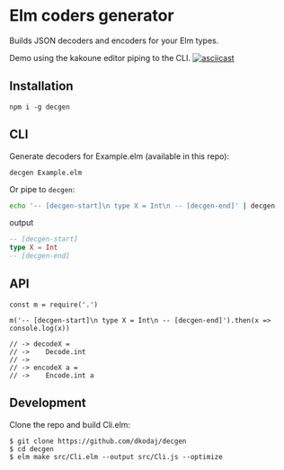 # Elm coders generator

Builds JSON decoders and encoders for your Elm types.

Demo using the kakoune editor piping to the CLI.
[![asciicast](https://asciinema.org/a/NuovOo8YV4G5DivrEkCHhbdNl.svg)](https://asciinema.org/a/NuovOo8YV4G5DivrEkCHhbdNl)

## Installation
```
npm i -g decgen
```


## CLI
Generate decoders for Example.elm (available in this repo):

```
decgen Example.elm
```

Or pipe to `decgen`:

```sh
echo '-- [decgen-start]\n type X = Int\n -- [decgen-end]' | decgen
```
output
```elm
-- [decgen-start]
type X = Int
-- [decgen-end]
```

## API
```
const m = require('.')

m('-- [decgen-start]\n type X = Int\n -- [decgen-end]').then(x => console.log(x))

// -> decodeX =
// ->    Decode.int
// -> 
// -> encodeX a =
// ->    Encode.int a
```

## Development

Clone the repo and build Cli.elm:

```
$ git clone https://github.com/dkodaj/decgen
$ cd decgen
$ elm make src/Cli.elm --output src/Cli.js --optimize
```
